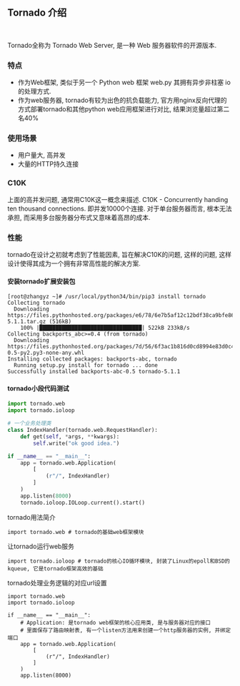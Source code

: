 
## Tornado 介绍

<br/>

Tornado全称为 Tornado Web Server, 是一种 Web 服务器软件的开源版本.

### 特点
* 作为Web框架, 类似于另一个 Python web 框架 web.py 其拥有异步非柱塞 io 的处理方式. 
* 作为web服务器, tornado有较为出色的抗负载能力, 官方用nginx反向代理的方式部署tornado和其他python web应用框架进行对比, 结果浏览量超过第二名40%

### 使用场景
* 用户量大, 高并发
* 大量的HTTP持久连接

### C10K

上面的高并发问题, 通常用C10K这一概念来描述. C10K - Concurrently handing ten thousand connections. 即并发10000个连接. 对于单台服务器而言, 根本无法承担, 而采用多台服务器分布式又意味着高昂的成本.

### 性能

tornado在设计之初就考虑到了性能因素, 旨在解决C10K的问题, 这样的问题, 这样设计使得其成为一个拥有非常高性能的解决方案.


#### 安装tornado扩展安装包

```shell
[root@zhangyz ~]# /usr/local/python34/bin/pip3 install tornado
Collecting tornado
  Downloading https://files.pythonhosted.org/packages/e6/78/6e7b5af12c12bdf38ca9bfe863fcaf53dc10430a312d0324e76c1e5ca426/tornado-5.1.1.tar.gz (516kB)
    100% |████████████████████████████████| 522kB 233kB/s 
Collecting backports_abc>=0.4 (from tornado)
  Downloading https://files.pythonhosted.org/packages/7d/56/6f3ac1b816d0cd8994e83d0c4e55bc64567532f7dc543378bd87f81cebc7/backports_abc-0.5-py2.py3-none-any.whl
Installing collected packages: backports-abc, tornado
  Running setup.py install for tornado ... done
Successfully installed backports-abc-0.5 tornado-5.1.1
```

#### tornado小段代码测试 

```python
import tornado.web
import tornado.ioloop

# 一个业务处理类
class IndexHandler(tornado.web.RequestHandler):
    def get(self, *args, **kwargs):
        self.write("ok good idea.")

if __name__ == "__main__":
    app = tornado.web.Application(
        [
            (r"/", IndexHandler)
        ]
    )
    app.listen(8000)
    tornado.ioloop.IOLoop.current().start()
```

tornado用法简介
```shell
import tornado.web # tornado的基础web框架模块
```

让tornado运行web服务
```shell
import tornado.ioloop # tornado的核心IO循环模块, 封装了Linux的epoll和BSD的kqueue, 它是tornado框架高效的基础
```

tornado处理业务逻辑的对应url设置
```shell
import tornado.web
import tornado.ioloop

if __name__ == "__main__":
    # Application: 是tornado web框架的核心应用类, 是与服务器对应的接口
    # 里面保存了路由映射表, 有一个listen方法用来创建一个http服务器的实例, 并绑定端口
    app = tornado.web.Application(
        [
            (r"/", IndexHandler)
        ]
    )
    app.listen(8000)
```
